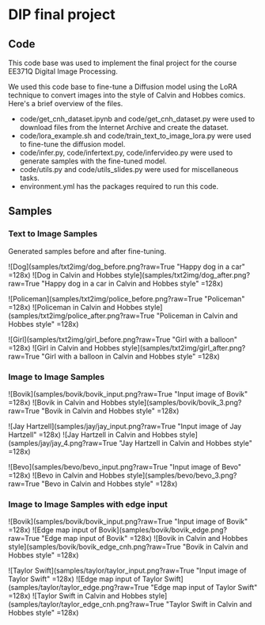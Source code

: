 # DIP final project

## Code

This code base was used to implement the final project for the course EE371Q Digital Image Processing. 

We used this code base to fine-tune a Diffusion model using the LoRA technique to convert images into the style of Calvin and Hobbes comics. 
Here's a brief overview of the files. 

* code/get_cnh_dataset.ipynb and code/get_cnh_dataset.py were used to download files from the Internet Archive and create the dataset. 
* code/lora_example.sh and code/train_text_to_image_lora.py were used to fine-tune the diffusion model.
* code/infer.py, code/infertext.py, code/infervideo.py were used to generate samples with the fine-tuned model.
* code/utils.py and code/utils_slides.py were used for miscellaneous tasks. 
* environment.yml has the packages required to run this code.

## Samples

### Text to Image Samples

Generated samples before and after fine-tuning. 

![Dog](samples/txt2img/dog_before.png?raw=True "Happy dog in a car"  =128x)
![Dog in Calvin and Hobbes style](samples/txt2img/dog_after.png?raw=True "Happy dog in a car in Calvin and Hobbes style" =128x)

![Policeman](samples/txt2img/police_before.png?raw=True "Policeman" =128x)
![Policeman in Calvin and Hobbes style](samples/txt2img/police_after.png?raw=True "Policeman in Calvin and Hobbes style" =128x)

![Girl](samples/txt2img/girl_before.png?raw=True "Girl with a balloon" =128x)
![Girl in Calvin and Hobbes style](samples/txt2img/girl_after.png?raw=True "Girl with a balloon in Calvin and Hobbes style" =128x)


### Image to Image Samples

![Bovik](samples/bovik/bovik_input.png?raw=True "Input image of Bovik" =128x)
![Bovik in Calvin and Hobbes style](samples/bovik/bovik_3.png?raw=True "Bovik in Calvin and Hobbes style" =128x)

![Jay Hartzell](samples/jay/jay_input.png?raw=True "Input image of Jay Hartzell" =128x)
![Jay Hartzell in Calvin and Hobbes style](samples/jay/jay_4.png?raw=True "Jay Hartzell in Calvin and Hobbes style" =128x)

![Bevo](samples/bevo/bevo_input.png?raw=True "Input image of Bevo" =128x)
![Bevo in Calvin and Hobbes style](samples/bevo/bevo_3.png?raw=True "Bevo in Calvin and Hobbes style" =128x)

### Image to Image Samples with edge input

![Bovik](samples/bovik/bovik_input.png?raw=True "Input image of Bovik" =128x)
![Edge map input of Bovik](samples/bovik/bovik_edge.png?raw=True "Edge map input of Bovik" =128x)
![Bovik in Calvin and Hobbes style](samples/bovik/bovik_edge_cnh.png?raw=True "Bovik in Calvin and Hobbes style" =128x)

![Taylor Swift](samples/taylor/taylor_input.png?raw=True "Input image of Taylor Swift" =128x)
![Edge map input of Taylor Swift](samples/taylor/taylor_edge.png?raw=True "Edge map input of Taylor Swift" =128x)
![Taylor Swift in Calvin and Hobbes style](samples/taylor/taylor_edge_cnh.png?raw=True "Taylor Swift in Calvin and Hobbes style" =128x)